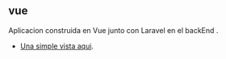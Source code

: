
## vue

Aplicacion construida en Vue junto con Laravel en el backEnd . 

- [Una simple vista aqui](https://davidagb.github.io/vue/).
